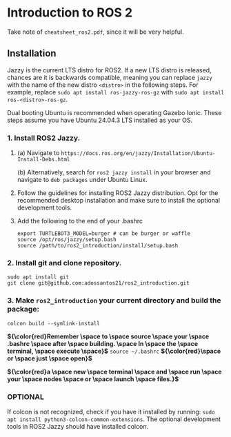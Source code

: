 # Introduction to ROS 2

Take note of `cheatsheet_ros2.pdf`, since it will be very helpful.

## Installation

Jazzy is the current LTS distro for ROS2. If a new LTS distro is released, chances are it is backwards compatible, meaning you can replace `jazzy` with the name of the new distro `<distro>` in the following steps. For example, replace `sudo apt install ros-jazzy-ros-gz` with `sudo apt install ros-<distro>-ros-gz`.

Dual booting Ubuntu is recommended when operating Gazebo Ionic. These steps assume you have Ubuntu 24.04.3 LTS installed as your OS.

### 1. Install ROS2 Jazzy. 

1. (a) Navigate to `https://docs.ros.org/en/jazzy/Installation/Ubuntu-Install-Debs.html`

   (b) Alternatively, search for `ros2 jazzy install` in your browser and navigate to `deb packages` under Ubuntu Linux.

2. Follow the guidelines for installing ROS2 Jazzy distribution. Opt for the recommended desktop installation and make sure to install the optional development tools.

3. Add the following to the end of your .bashrc

   ```
   export TURTLEBOT3_MODEL=burger # can be burger or waffle
   source /opt/ros/jazzy/setup.bash
   source /path/to/ros2_introduction/install/setup.bash
   ```

### 2. Install git and clone repository.

```
sudo apt install git
git clone git@github.com:adossantos21/ros2_introduction.git
```

### 3. Make `ros2_introduction` your current directory and build the package:

`colcon build --symlink-install`

**${\color{red}Remember \space to \space source \space your \space .bashrc \space after \space building. \space In \space the \space terminal, \space execute \space}$** `source ~/.bashrc` **${\color{red}\space or \space just \space open}$**

**${\color{red}a \space new \space terminal \space and \space run \space your \space nodes \space or \space launch \space files.}$**


### OPTIONAL
If colcon is not recognized, check if you have it installed by running: `sudo apt install python3-colcon-common-extensions`. The optional development tools in ROS2 Jazzy should have installed colcon.
